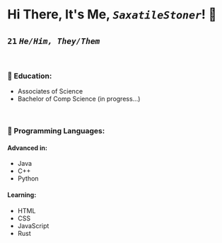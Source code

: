 <!--
**SaxatileStoner/SaxatileStoner** is a ✨ _special_ ✨ repository because its `README.md` (this file) appears on your GitHub profile.

Here are some ideas to get you started:

- 🔭 I’m currently working on ...
- 🌱 I’m currently learning ...
- 👯 I’m looking to collaborate on ...
- 🤔 I’m looking for help with ...
- 💬 Ask me about ...
- 📫 How to reach me: ...
- 😄 Pronouns: ...
- ⚡ Fun fact: ...
-->

# Hi There, It's Me, <i>`SaxatileStoner`</i>! 👋

## <b>`21`</b> <i>`He/Him, They/Them`</i>

<br>

### 🏫 Education:

<ul>
    <li>Associates of Science</li>
    <li>Bachelor of Comp Science (in progress...)</li>
</ul>

<br>

### 💽 Programming Languages:

#### Advanced in:

<ul>
    <li>Java</li>
    <li>C++</li>
    <li>Python</li>
</ul>

#### Learning:

<ul>
    <li>HTML</li>
    <li>CSS</li>
    <li>JavaScript</li>
    <li>Rust</li>
</ul>
